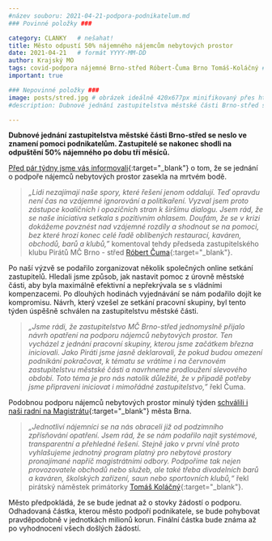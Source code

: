 ```yaml
---
#název souboru: 2021-04-21-podpora-podnikatelum.md
### Povinné položky ###

category: CLANKY   # nešahat!
title: Město odpustí 50% nájemného nájemcům nebytových prostor
date: 2021-04-21   # formát YYYY-MM-DD
author: Krajský MO
tags: covid-podpora nájemné Brno-střed Róbert-Čuma Brno Tomáš-Koláčný # kategorie odděleny mezerami, např. volby zemědělství životní-prostředí piráti (viz https://jihomoravsky.pirati.cz/tags/)
important: true

### Nepovinné položky ###
image: posts/stred.jpg # obrázek ideálně 420x677px minifikovaný přes https://tinypng.com/
#description: Dubnové jednání zastupitelstva městské části Brno-střed se neslo ve znamení pomoci podnikatelům. Zastupitelé se nakonec shodli na odpuštění 50% nájemného po dobu tří měsíců. 

---
```

**Dubnové jednání zastupitelstva městské části Brno-střed se neslo ve znamení pomoci podnikatelům. Zastupitelé se nakonec shodli na odpuštění 50% nájemného po dobu tří měsíců.** 

[Před pár týdny jsme vás informovali](hhttps://www.facebook.com/CPS.JMK/posts/10158275163581589){:target="_blank"} o tom, že se jednání o podpoře nájemců nebytových prostor zasekla na mrtvém bodě.

>*„Lidi nezajímají naše spory, které řešení jenom oddalují. Teď opravdu není čas na vzájemné ignorování a politikaření. Vyzval jsem proto zástupce koaličních i opozičních stran k širšímu dialogu. Jsem rád, že se naše iniciativa setkala s pozitivním ohlasem. Doufám, že se v krizi dokážeme povznést nad vzájemné rozdíly a shodnout se na pomoci, bez které hrozí konec celé řadě oblíbených restaurací, kaváren, obchodů, barů a klubů,”* komentoval tehdy předseda zastupitelského klubu Pirátů MČ Brno - střed [Róbert Čuma](https://jihomoravsky.pirati.cz/lide/robert-cuma/){:target="_blank"}. 
>

Po naší výzvě se podařilo zorganizovat několik společných online setkání zastupitelů. Hledali jsme způsob, jak nastavit pomoc z úrovně městské části, aby byla maximálně efektivní a nepřekrývala se s vládními kompenzacemi. Po dlouhých hodinách vyjednávání se nám podařilo dojít ke kompromisu.  Návrh, který vzešel ze setkání pracovní skupiny, byl tento týden úspěšně schválen na zastupitelstvu městské části.

>*„Jsme rádi, že zastupitelstvo MČ Brno-střed  jednomyslně přijalo návrh opatření na podporu nájemců nebytových prostor. Ten vycházel z jednání pracovní skupiny, kterou jsme začátkem března iniciovali. Jako Piráti jsme jasně deklarovali, že pokud budou omezení podnikání pokračovat, k tématu se vrátíme i na červnovém zastupitelstvu městské části a navrhneme prodloužení slevového období.  Toto téma je pro nás natolik důležité, že v případě potřeby jsme připraveni iniciovat  i mimořádné zastupitelstvo,”* řekl Čuma.
>

Podobnou podporu nájemců nebytových prostor minulý týden [schválili i naši radní na Magistrátu](https://www.brno.cz/brno-aktualne/tiskovy-servis/tiskove-zpravy/a/podnikatelum-postizenym-covidem-odpustime-50-najemneho-za-druhe-ctvrtleti-rozhodlo-vedeni-mesta/){:target="_blank"} města Brna. 

>*„Jednotliví nájemníci se na nás obraceli již od podzimního zpřísňování opatření. Jsem rád, že se nám podařilo najít systémové, transparentní a přehledné řešení. Stejně jako v první vlně proto vyhlašujeme jednotný program platný pro nebytové prostory pronajímané napříč magistrátními odbory. Podpoříme tak nejen provozovatele obchodů nebo služeb, ale také třeba divadelních barů a kaváren, školských zařízení, saun nebo sportovních klubů,“* řekl pirátský náměstek primátorky [Tomáš Koláčný](https://jihomoravsky.pirati.cz/lide/tomas-kolacny/){:target="_blank"}.
>

Město předpokládá, že se bude jednat až o stovky žádostí o podporu. Odhadovaná částka, kterou město podpoří podnikatele, se bude pohybovat pravděpodobně v jednotkách milionů korun. Finální částka bude známa až po vyhodnocení všech došlých žádostí. 

